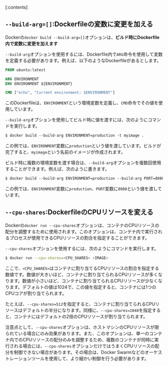 

[:contents]


## `--build-arg=[]`:Dockerfileの変数に変更を加える

Dockerの`docker build --build-arg=[]`オプションは、**ビルド時にDockerfile内で変数に変更を加えます**

`--build-arg`オプションを使用するには、Dockerfile内で`ARG`命令を使用して変数を定義する必要があります。例えば、以下のようなDockerfileがあるとします。

```dockerfile
FROM ubuntu:latest

ARG ENVIRONMENT
ENV ENVIRONMENT ${ENVIRONMENT}

CMD ["echo", "Current environment: $ENVIRONMENT"]
```

このDockerfileは、`ENVIRONMENT`という環境変数を定義し、`CMD`命令でその値を使用しています。

`--build-arg`オプションを使用してビルド時に値を渡すには、次のようにコマンドを実行します。

```css
$ docker build --build-arg ENVIRONMENT=production -t myimage .
```

この例では、`ENVIRONMENT`変数に`production`という値を渡しています。ビルドが完了すると、`myimage`という名前のイメージが作成されます。

ビルド時に複数の環境変数を渡す場合は、`--build-arg`オプションを複数回使用することができます。例えば、次のように書きます。

```css
$ docker build --build-arg ENVIRONMENT=production --build-arg PORT=8080 -t myimage .
```

この例では、`ENVIRONMENT`変数に`production`、`PORT`変数に`8080`という値を渡しています。


## `--cpu-shares`:DockerfileのCPUリソースを変える

Dockerの`docker run --cpu-shares`オプションは、コンテナのCPUリソースの配分を調整するために使用されます。このオプションは、コンテナ内で実行されるプロセスが使用できるCPUリソースの割合を指定することができます。

`--cpu-shares`オプションを使用するには、次のようにコマンドを実行します。

```sh
$ docker run --cpu-shares=<CPU_SHARES> <IMAGE>
```

ここで、`<CPU_SHARES>`はコンテナに割り当てるCPUリソースの割合を指定する数値です。数値が大きいほど、コンテナに割り当てられるCPUリソースが多くなります。数値が小さいほど、コンテナに割り当てられるCPUリソースが少なくなります。デフォルトの値は1024で、この値を指定すると、コンテナには1つのCPUコアが割り当てられます。


たとえば、`--cpu-shares=512`を指定すると、コンテナに割り当てられるCPUリソースはデフォルトの半分になります。同様に、`--cpu-shares=2048`を指定すると、コンテナにはデフォルトの2倍のCPUリソースが割り当てられます。

注意点として、`--cpu-shares`オプションは、ホストマシンのCPUリソースが限られている場合にのみ効果があります。また、このオプションは、単一のコンテナ内でのCPUリソースの配分のみを調整するため、複数のコンテナが同時に実行される場合には、`--cpu-shares`オプションだけではうまくCPUリソースの配分を制御できない場合があります。その場合は、Docker Swarmなどのオーケストレーションツールを使用して、より細かい制御を行う必要があります。








































































































